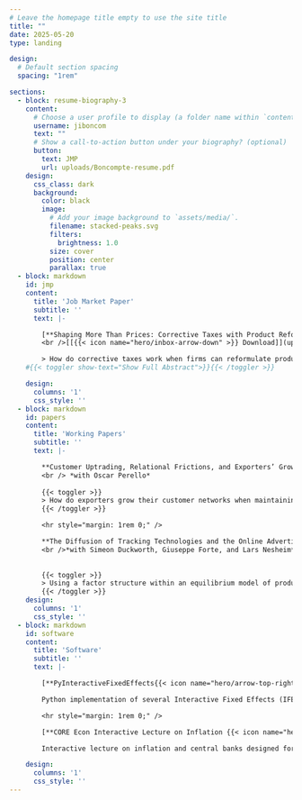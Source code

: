 ```yaml
---
# Leave the homepage title empty to use the site title
title: ""
date: 2025-05-20
type: landing

design:
  # Default section spacing
  spacing: "1rem"

sections:
  - block: resume-biography-3
    content:
      # Choose a user profile to display (a folder name within `content/authors/`)
      username: jiboncom
      text: ""
      # Show a call-to-action button under your biography? (optional)
      button:
        text: JMP
        url: uploads/Boncompte-resume.pdf
    design:
      css_class: dark
      background:
        color: black
        image:
          # Add your image background to `assets/media/`.
          filename: stacked-peaks.svg
          filters:
            brightness: 1.0
          size: cover
          position: center
          parallax: true
  - block: markdown
    id: jmp
    content:
      title: 'Job Market Paper'
      subtitle: ''
      text: |-

        [**Shaping More Than Prices: Corrective Taxes with Product Reformulation** ](uploads/Boncompte-resume.pdf)
        <br />[[{{< icon name="hero/inbox-arrow-down" >}} Download]](uploads/Boncompte-resume.pdf) 

        > How do corrective taxes work when firms can reformulate products to avoid them? I develop an equilibrium model of product reformulation to study product responses to the 2018 UK Soft Drinks Industry Levy, a multi-tiered tax targeting excessive sugar content. The model isolates the role of reformulation by using interactive fixed effects to account for multiple endogenous unobserved product characteristics, allowing counterfactuals that revert products to their pre-reformulation attributes. I find the levy reduced sugar sales by 22% and led firms to reformulate more than one-third of products, cutting average sugar content by 40% while lowering product quality, differentiation and tax liabilities. Reformulation benefits nearly all consumers, with gains concentrated among lower-income households and modest losses at the top. Larger firms reformulate a greater share of their products and protect profits more effectively than smaller ones. Overall, reformulation reduced sugar intake relative to a no-tax baseline but also constrained the tax’s ability to further curb consumption. My results show product responses are first-order for welfare and harm reduction, and that multi-tier taxes leverage them more effectively than the non-tiered taxes commonly applied to sugar-sweetened beverages. 
    #{{< toggler show-text="Show Full Abstract">}}{{< /toggler >}} 

    design:
      columns: '1'
      css_style: ''
  - block: markdown
    id: papers
    content:
      title: 'Working Papers'
      subtitle: ''
      text: |-

        **Customer Uptrading, Relational Frictions, and Exporters’ Growth**
        <br /> *with Oscar Perello*
        
        {{< toggler >}}
        > How do exporters grow their customer networks when maintaining relationships is costly? We study the role of customer churning in exporters’ growth. Using detailed firm-to-firm data from Chilean customs, we show that fast-growing exporters systematically drop buyers that purchase smaller volumes and replace them with large customers, a process we term \textit{Customer Uptrading}. A formal decomposition reveals that uptrading, rather than selling more to existing customers or expanding the number of buyers, is the main driver of exporters’ growth. Exploiting variation in direct flight availability, we find that exporters maintain longer relationships when better connected to their buyers, linking uptrading to the upkeep costs of managing multiple trade relationships. We rationalize these findings with a dynamic model of network formation in which firms engage in costly customer search and actively decide which relationships to keep or sever, taking into account the upkeep costs of their network. The model predicts that more productive firms both search more intensively and replace more customers than less productive ones, highlighting the central role of search in exporters’ growth and also its limits.
        {{< /toggler >}}

        <hr style="margin: 1rem 0;" />

        **The Diffusion of Tracking Technologies and the Online Advertising Market**
        <br />*with Simeon Duckworth, Giuseppe Forte, and Lars Nesheim*
        
        
        {{< toggler >}}
        > Using a factor structure within an equilibrium model of product reformulation, I capture the endogenous link between sugar content and unobserved characteristics and estimate that reformulation prevented an additional 10% price increase, significantly reducing the tax burden on consumers, but at the cost of lower product quality. Smaller firms were more adversely affected, while larger firms adopted new technologies and reformulated a greater share of their portfolios. These results underscore how effective tax design can promote innovation and reduce the harm potential of products, lessening the need for further corrective measures and aligning economic efficiency with equity. 
        {{< /toggler >}}
    design:
      columns: '1'
      css_style: ''
  - block: markdown
    id: software
    content:
      title: 'Software'
      subtitle: ''
      text: |-

        [**PyInteractiveFixedEffects{{< icon name="hero/arrow-top-right-on-square" >}}**](https://github.com/jiboncom/pyInteractiveFixedEffects)

        Python implementation of several Interactive Fixed Effects (IFE) estimators for panel data. Includes methods for both balanced panels (Bai, 2009) and unbalanced panels (Bai et al., 2015; Cui et al., 2022), with a focus on computational efficiency.

        <hr style="margin: 1rem 0;" />

        [**CORE Econ Interactive Lecture on Inflation {{< icon name="hero/arrow-top-right-on-square" >}}**](https://coreecon.github.io/voici/render/inflation.html?)

        Interactive lecture on inflation and central banks designed for [CORE Econ{{< icon name="hero/arrow-top-right-on-square" >}}](https://www.core-econ.org/), featuring dynamic visualizations and real-time Q&A powered by Voici; a free, open-source, serverless tool for delivering interactive R and Python simulations to large scale classrooms. Successfully tested with over 80 students simultaneously. 

    design:
      columns: '1'
      css_style: ''
---
```

